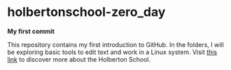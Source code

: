 # holbertonschool-zero_day
**My first commit**

This repository contains my first introduction to GitHub. In the folders, I will be exploring basic tools to edit text and work in a Linux system.
Visit [this link](https://holbertonschool.com "Holberton School") to discover more about the Holberton School.
